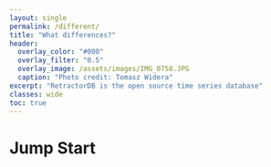 ```yaml
---
layout: single
permalink: /different/
title: "What differences?"
header:
  overlay_color: "#000"
  overlay_filter: "0.5"
  overlay_image: /assets/images/IMG_0758.JPG
  caption: "Photo credit: Tomasz Widera"
excerpt: "RetractorDB is the open source time series database"
classes: wide
toc: true
---
```


Jump Start
==========